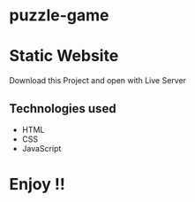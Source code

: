 # puzzle-game



# Static Website
Download this Project and open with Live Server

## Technologies used

* HTML
* CSS
* JavaScript

# Enjoy !!


